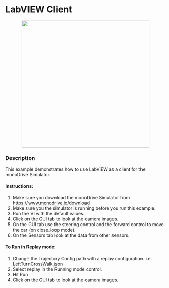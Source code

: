 # LabVIEW Client
<p align="center">
<img src="https://github.com/monoDriveIO/client/raw/master/WikiPhotos/LV_client/main.jpg" 
width="400"  />
</p>

### Description 

This example demonstrates how to use LabVIEW as a client for the monoDrive Simulator.

#### Instructions:

1. Make sure you download the monoDrive Simulator from https://www.monodrive.io/download
2. Make sure you the simulator is running before you run this example.
3. Run the VI with the default values.
4. Click on the GUI tab to look at the camera images.
5. On the GUI tab use the steering control and the forward control to move the car (on close_loop mode).
6. On the Sensors tab look at the data from other sensors.

#### To Run in Replay mode:

1. Change the Trajectory Config path with a replay configuration. i.e. LeftTurnCrossWalk.json 
2. Select replay in the Running mode control.
3. Hit Run.
4. Click on the GUI tab to look at the camera images.



